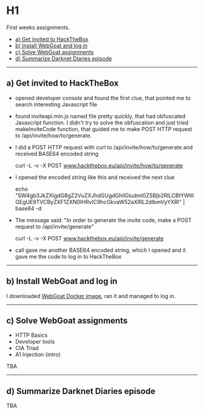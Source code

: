 # H1

First weeks assignments.

* [a) Get invited to HackTheBox](#a--get-invited-to-hackthebox)
* [b) Install WebGoat and log in](#b--install-webgoat-and-log-in)
* [c) Solve WebGoat assignments](#c--solve-webgoat-assignments)
* [d) Summarize Darknet Diaries episode](#d--summarize-darknet-diaries-episode)

---

## a) Get invited to HackTheBox

- opened developer console and found the first clue, that pointed me to search interesting Javascript file
- found inviteapi.min.js named file pretty quickly, that had obfuscated Javascript function. I didn't try to solve the obfuscation and just tried makeInviteCode function, that guided me to make POST HTTP request to /api/invite/how/to/generate.
- I did a POST HTTP request with curl to /api/invite/how/to/generate and received BASE64 encoded string

    curl -L -v -X POST www.hackthebox.eu/api/invite/how/to/generate

- I opened the encoded string like this and received the next clue

    echo "SW4gb3JkZXIgdG8gZ2VuZXJhdGUgdGhlIGludml0ZSBjb2RlLCBtYWtlIGEgUE9TVCByZXF1ZXN0IHRvIC9hcGkvaW52aXRlL2dlbmVyYXRl" | base64 -d

- The message said: "In order to generate the invite code, make a POST request to /api/invite/generate"

    curl -L -v -X POST www.hackthebox.eu/api/invite/generate

- call gave me another BASE64 encoded string, which I opened and it gave me the code to log in to HackTheBox

---

## b) Install WebGoat and log in

I downloaded [WebGoat Docker image](https://hub.docker.com/r/webgoat/webgoat-8.0/), ran it and managed to log in.

---

## c) Solve WebGoat assignments

- HTTP Basics
- Developer tools
- CIA Triad
- A1 Injection (intro)

TBA

---

## d) Summarize Darknet Diaries episode

TBA
